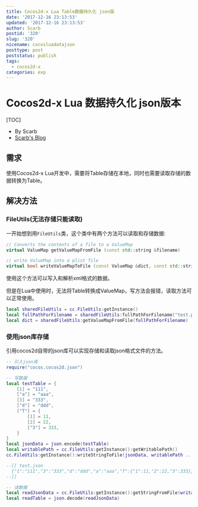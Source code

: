 ```yaml
---
title: Cocos2d-x Lua Table数据持久化 json版
date: '2017-12-16 23:13:53'
updated: '2017-12-16 23:13:53'
author: Scarb
postid: '320'
slug: '320'
nicename: cocosluadatajson
posttype: post
poststatus: publish
tags:
  - cocos2d-x
categories: exp
---
```


# Cocos2d-x Lua 数据持久化 json版本

[TOC]

- By Scarb
- [Scarb's Blog](http://47.106.131.90/blog)

## 需求

使用Cocos2d-x Lua开发中，需要将Table存储在本地，同时也需要读取存储的数据转换为Table。

## 解决方法

### FileUtils(无法存储只能读取)

一开始想到用`FileUtils`类，这个类中有两个方法可以读取和存储数据: 

```C++
// Converts the contents of a file to a ValueMap
virtual ValueMap getValueMapFromFile (const std::string &filename)

// write ValueMap into a plist file
virtual bool writeValueMapToFile (const ValueMap &dict, const std::string &fullPath)
```

使用这个方法可以写入和解析xml格式的数据。

但是在Lua中使用时，无法将Table转换成ValueMap，写方法会报错，读取方法可以正常使用。

```Lua
local sharedFileUtils = cc.FileUtils:getInstance()
local fullPathForFilename = sharedFileUtils:fullPathForFilename("test.plist")
local dict = sharedFileUtils:getValueMapFromFile(fullPathForFilename)
```

### 使用json库存储

引用cocos2d自带的json库可以实现存储和读取json格式文件的方法。

```Lua
-- 引入json库
require("cocos.cocos2d.json")

-- 写数据
local testTable = {
    [1] = "111",
    ["a"] = "aaa",
    [3] = "333",
    ["d"] = "ddd",
    ["T"] = {
        [1] = 11,
        [2] = 22,
        ["3"] = 333,
    }
}
local jsonData = json.encode(testTable)
local writablePath = cc.FileUtils:getInstance():getWritablePath()
cc.FileUtils:getInstance():writeStringToFile(jsonData, writablePath .. "\\test.json")

--[[ test.json
  {"1":"111","3":"333","d":"ddd","a":"aaa","T":{"1":11,"2":22,"3":333}}
--]]

-- 读数据
local readJsonData = cc.FileUtils:getInstance():getStringFromFile(writablePath .. "\\test.json")
local readTable = json.decode(readJsonData)
```